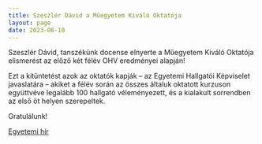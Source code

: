 ```yaml
---
title: Szeszlér Dávid a Műegyetem Kiváló Oktatója
layout: page 
date: 2023-06-10
---
```


Szeszlér Dávid, tanszékünk docense elnyerte a Műegyetem Kiváló Oktatója elismerést az előző két félév OHV eredményei alapján!

Ezt a kitüntetést azok az oktatók kapják – az Egyetemi Hallgatói Képviselet javaslatára – akiket a félév során az összes általuk oktatott kurzuson együttvéve legalább 100 hallgató véleményezett, és a kialakult sorrendben az első öt helyen szerepeltek.

Gratulálunk!


[Egyetemi hír](https://www.bme.hu/hirek/20230605/Ujra_egyutt_vagyunk_es_kozosen_unnepeljuk_a_Muegyetem_sikereit?fbclid=IwAR1SuOVI0m8EsnHEBPGlGxCYGbalJu17LzCTtK0W5EtFQV-HWjPYurm6510)

